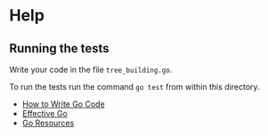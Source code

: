 # Help

## Running the tests

Write your code in the file `tree_building.go`.

To run the tests run the command `go test` from within this directory.

- [How to Write Go Code](https://golang.org/doc/code.html)
- [Effective Go](https://golang.org/doc/effective_go.html)
- [Go Resources](http://golang.org/help)